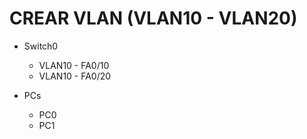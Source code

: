 # CREAR VLAN (VLAN10 - VLAN20)

- Switch0
    - VLAN10 - FA0/10
    - VLAN10 - FA0/20

- PCs
    - PC0
    - PC1

